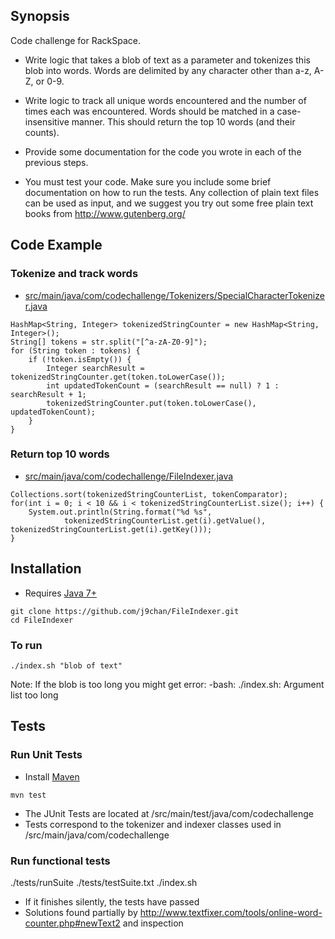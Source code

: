 ## Synopsis

Code challenge for RackSpace.

- Write logic that takes a blob of text as a parameter and tokenizes this blob
 into words. Words are delimited by any character other than a-z, A-Z, or 0-9.

- Write logic to track all unique words encountered and the number of times
 each was encountered. Words should be matched in a case-insensitive manner.
 This should return the top 10 words (and their counts).

- Provide some documentation for the code you wrote in each of the previous
 steps.

- You must test your code. Make sure you include some brief documentation on
 how to run the tests. Any collection of plain text files can be used as
 input, and we suggest you try out some free plain text books from
 http://www.gutenberg.org/

## Code Example

### Tokenize and track words
- [src/main/java/com/codechallenge/Tokenizers/SpecialCharacterTokenizer.java](https://github.com/j9chan/FileIndexer/blob/master/src/main/java/com/codechallenge/Tokenizers/SpecialCharacterTokenizer.java)
```
HashMap<String, Integer> tokenizedStringCounter = new HashMap<String, Integer>();
String[] tokens = str.split("[^a-zA-Z0-9]");
for (String token : tokens) {
    if (!token.isEmpty()) {
        Integer searchResult = tokenizedStringCounter.get(token.toLowerCase());
        int updatedTokenCount = (searchResult == null) ? 1 : searchResult + 1;
        tokenizedStringCounter.put(token.toLowerCase(), updatedTokenCount);
    }
}
```
### Return top 10 words
- [src/main/java/com/codechallenge/FileIndexer.java](https://github.com/j9chan/FileIndexer/blob/master/src/main/java/com/codechallenge/FileIndexer.java)
```
Collections.sort(tokenizedStringCounterList, tokenComparator);
for(int i = 0; i < 10 && i < tokenizedStringCounterList.size(); i++) {
    System.out.println(String.format("%d %s",
            tokenizedStringCounterList.get(i).getValue(), tokenizedStringCounterList.get(i).getKey()));
}

```
## Installation

- Requires [Java 7+](https://www.java.com/en/download/)

```
git clone https://github.com/j9chan/FileIndexer.git
cd FileIndexer
```

### To run

```
./index.sh "blob of text"

```
Note: If the blob is too long you might get error: -bash: ./index.sh: Argument list too long

## Tests

### Run Unit Tests
- Install [Maven](https://maven.apache.org/)

```
mvn test
```
- The JUnit Tests are located at <path>/src/main/test/java/com/codechallenge
- Tests correspond to the tokenizer and indexer classes used in <path>/src/main/java/com/codechallenge

### Run functional tests
./tests/runSuite ./tests/testSuite.txt ./index.sh

- If it finishes silently, the tests have passed
- Solutions found partially by http://www.textfixer.com/tools/online-word-counter.php#newText2 and inspection